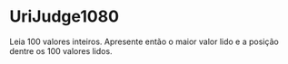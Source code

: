 # UriJudge1080
Leia 100 valores inteiros. Apresente então o maior valor lido e a posição dentre os 100 valores lidos.
